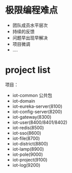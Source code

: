 # 极限编程难点

- 团队成员水平层次
- 持续的反馈
- 问题早出现早解决
- 项目微调
- ....

# project list

项目：
- iot-common 公共包
- iot-domain
- iot-eureka-server(8100)
- iot-config-server(8200)
- iot-gateway(8300)
- iot-user(8400/8401/8402)
- iot-redis(8500)
- iot-sso(8600)
- iot-file(8700)
- iot-district(8800)
- iot-lamp(8900)
- iot-pole(9000)
- iot-project(9100)
- iot-log(9200)
